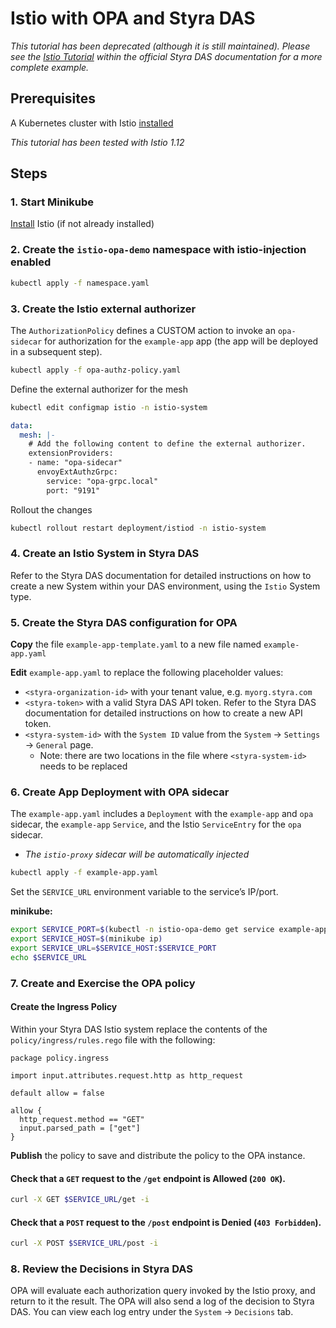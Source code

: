 # Istio with OPA and Styra DAS

_This tutorial has been deprecated (although it is still maintained).  Please see the [Istio Tutorial](https://docs.styra.com/v1/docs/tutorials/istio/) within the official Styra DAS documentation for a more complete example._

## Prerequisites

A Kubernetes cluster with Istio [installed](https://istio.io/latest/docs/setup/getting-started/#install)

_This tutorial has been tested with Istio 1.12_

## Steps

### 1. Start Minikube

[Install](https://istio.io/latest/docs/setup/getting-started/#install) Istio (if not already installed)

### 2. Create the `istio-opa-demo` namespace with istio-injection enabled

```sh
kubectl apply -f namespace.yaml
```

### 3. Create the Istio external authorizer

The `AuthorizationPolicy` defines a CUSTOM action to invoke an `opa-sidecar` for authorization for the `example-app` app (the app will be deployed in a subsequent step).

```sh
kubectl apply -f opa-authz-policy.yaml
```

Define the external authorizer for the mesh
```sh
kubectl edit configmap istio -n istio-system
```

```yaml
data:
  mesh: |-
    # Add the following content to define the external authorizer.
    extensionProviders:
    - name: "opa-sidecar"
      envoyExtAuthzGrpc:
        service: "opa-grpc.local"
        port: "9191"
```

Rollout the changes
```sh
kubectl rollout restart deployment/istiod -n istio-system
```

### 4. Create an Istio System in Styra DAS

Refer to the Styra DAS documentation for detailed instructions on how to create a new System within your DAS environment, using the `Istio` System type.

### 5. Create the Styra DAS configuration for OPA

**Copy** the file `example-app-template.yaml` to a new file named `example-app.yaml`

**Edit** `example-app.yaml` to replace the following placeholder values:
* `<styra-organization-id>` with your tenant value, e.g. `myorg.styra.com`
* `<styra-token>` with a valid Styra DAS API token. Refer to the Styra DAS documentation for detailed instructions on how to create a new API token.
* `<styra-system-id>` with the `System ID` value from the `System` -> `Settings` -> `General` page.
    * Note: there are two locations in the file where `<styra-system-id>` needs to be replaced

### 6. Create App Deployment with OPA sidecar

The `example-app.yaml` includes a `Deployment` with the `example-app` and `opa` sidecar, the `example-app` `Service`, and the Istio `ServiceEntry` for the `opa` sidecar.
* _The `istio-proxy` sidecar will be automatically injected_

```sh
kubectl apply -f example-app.yaml
```

Set the `SERVICE_URL` environment variable to the service’s IP/port.

**minikube:**
```sh
export SERVICE_PORT=$(kubectl -n istio-opa-demo get service example-app -o jsonpath='{.spec.ports[?(@.port==8080)].nodePort}')
export SERVICE_HOST=$(minikube ip)
export SERVICE_URL=$SERVICE_HOST:$SERVICE_PORT
echo $SERVICE_URL
```

### 7. Create and Exercise the OPA policy

#### Create the Ingress Policy

Within your Styra DAS Istio system replace the contents of the `policy/ingress/rules.rego` file with the following:
```rego
package policy.ingress

import input.attributes.request.http as http_request

default allow = false

allow {
  http_request.method == "GET"
  input.parsed_path = ["get"]
}
```

**Publish** the policy to save and distribute the policy to the OPA instance.

#### Check that a `GET` request to the `/get` endpoint is **Allowed** (`200 OK`).

```sh
curl -X GET $SERVICE_URL/get -i
```

#### Check that a `POST` request to the `/post` endpoint is **Denied** (`403 Forbidden`).

```sh
curl -X POST $SERVICE_URL/post -i
```

### 8. Review the Decisions in Styra DAS

OPA will evaluate each authorization query invoked by the Istio proxy, and return to it the result. The OPA will also send a log of the decision to Styra DAS. You can view each log entry under the `System` -> `Decisions` tab.

